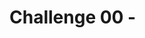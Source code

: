 # Challenge 00 - <Title of Challenge> - Coach's Guide 

**[Home](./README.md)** - [Next Solution >](./Solution-01.md)

## Notes & Guidance

Challenge-00 is all about helping the student set up the prerequisites for this hack. This includes necessary installations, environment options, and other libraries needed.
